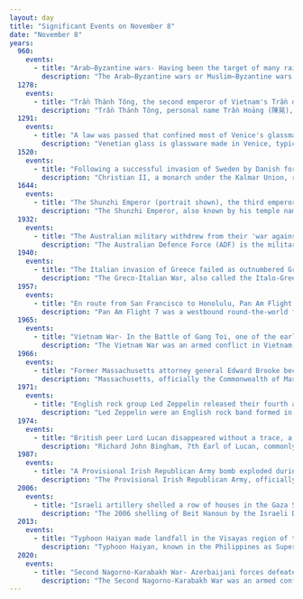 ```yaml
---
layout: day
title: "Significant Events on November 8"
date: "November 8"
years:
  960:
    events:
      - title: "Arab–Byzantine wars- Having been the target of many raids by the Emirate of Aleppo, Byzantine forces led by Leo Phokas the Younger ambushed the Hamdanids and annihilated their army."
        description: "The Arab–Byzantine wars or Muslim–Byzantine wars were a series of wars from the 7th to 11th centuries between multiple Arab dynasties and the Byzantine Empire. The Muslim Arab Caliphates conquered large parts of the Christian Byzantine empire and unsuccessfully attacked the Byzantine capital of Constantinople. The frontier between the warring states remained almost static for three centuries of frequent warfare, before the Byzantines were able to recapture some of the lost territory."
  1278:
    events:
      - title: "Trần Thánh Tông, the second emperor of Vietnam's Trần dynasty, took up the title of retired emperor, but continued to co-rule with his son Nhân Tông for eleven more years."
        description: "Trần Thánh Tông, personal name Trần Hoảng (陳晃), was the second emperor of the Trần dynasty, reigning over Đại Việt from 1258 to 1278. After ceding the throne to his son Trần Nhân Tông, Thánh Tông held the title of retired emperor from 1279 until his death in 1290. During the second and the third Mongol invasions of Đại Việt, Retired Emperor Thánh Tông and Emperor Nhân Tông were credited as the supreme commanders who led the nation to the final victories and, as a result, established a long period of peace and prosperity over the country. With his successful rulings in both military and civil matters, Trần Thánh Tông was considered one of the greatest emperors of not only the Trần dynasty but also the whole dynastic era in the history of Vietnam."
  1291:
    events:
      - title: "A law was passed that confined most of Venice's glassmaking industry to nearby Murano."
        description: "Venetian glass is glassware made in Venice, typically on the island of Murano near the city. Traditionally it is made with a soda–lime 'metal' and is typically elaborately decorated, with various 'hot' glass-forming techniques, as well as gilding, enamel, or engraving. Production has been concentrated on the Venetian island of Murano since the 13th century. Today Murano is known for its art glass, but it has a long history of innovations in glassmaking in addition to its artistic fame—and was Europe's major center for luxury glass from the High Middle Ages to the Italian Renaissance. During the 15th century, Murano glassmakers created cristallo—which was almost transparent and considered the finest glass in the world. Murano glassmakers also developed a white-colored glass that looked like porcelain. They later became Europe's finest makers of mirrors."
  1520:
    events:
      - title: "Following a successful invasion of Sweden by Danish forces under Christian II, scores of Swedish leaders in Stockholm were imprisoned and later executed despite Christian's promise of general amnesty."
        description: "Christian II, a monarch under the Kalmar Union, reigned as King of Denmark and Norway from 1513 until 1523. He was briefly King of Sweden from 1520 until 1521. As king of Denmark and Norway, he was concurrently Duke of Schleswig and Holstein in joint rule with his uncle Frederick."
  1644:
    events:
      - title: "The Shunzhi Emperor (portrait shown), the third emperor of the Qing dynasty, was enthroned in Beijing after the collapse of the Ming dynasty as the first Qing emperor to rule over China."
        description: "The Shunzhi Emperor, also known by his temple name Emperor Shizu of Qing, personal name Fulin, was the third emperor of the Qing dynasty, and the first Qing emperor to rule over China proper. Upon the death of his father Hong Taiji, a committee of Manchu princes chose the 5-year-old Fulin as successor. The princes also appointed two co-regents- Dorgon, the 14th son of Nurhaci, and Jirgalang, one of Nurhaci's nephews, both of whom were members of the Qing imperial clan. In November 1644, the Shunzhi Emperor was enthroned as emperor of China in Beijing."
  1932:
    events:
      - title: "The Australian military withdrew from their 'war against emus' in Western Australia, due to negative press coverage of the operation."
        description: "The Australian Defence Force (ADF) is the military organisation responsible for the defence of the Commonwealth of Australia and its national interests. It consists of three branches- the Royal Australian Navy (RAN), Australian Army and the Royal Australian Air Force (RAAF). The ADF has a strength of just over 89,000 personnel and is supported by the Department of Defence alongside other civilian entities."
  1940:
    events:
      - title: "The Italian invasion of Greece failed as outnumbered Greek units repulsed the Italians at the Battle of Elaia–Kalamas."
        description: "The Greco-Italian War, also called the Italo-Greek War, Italian campaign in Greece, Italian invasion of Greece, and War of '40 in Greece, took place between Italy and Greece from 28 October 1940 to 23 April 1941. This conflict began the Balkans campaign of World War II between the Axis powers and the Allies, and eventually turned into the Battle of Greece with British and German involvement. On 10 June 1940, Italy declared war on France and the United Kingdom. By September 1940, the Italians had invaded France, British Somaliland and Egypt. This was followed by a hostile press campaign in Italy against Greece, accused of being a British ally. A number of provocations culminated in the sinking of the Greek light cruiser Elli by the Italians on 15 August. On 28 October, Mussolini issued an ultimatum to Greece demanding the cession of Greek territory, which the Prime Minister of Greece, Ioannis Metaxas, rejected."
  1957:
    events:
      - title: "En route from San Francisco to Honolulu, Pan Am Flight 7 crashed into the Pacific Ocean due to unknown causes, killing all 44 people on board."
        description: "Pan Am Flight 7 was a westbound round-the-world flight operated by Pan American World Airways. On November 8, 1957, the Boeing 377 Stratocruiser 10-29 serving the flight, named Clipper Romance of the Skies, crashed in the Pacific Ocean en route to Honolulu International Airport from San Francisco. The crash killed all 36 passengers and eight crew members."
  1965:
    events:
      - title: "Vietnam War- In the Battle of Gang Toi, one of the earliest battles between the two sides, Viet Cong forces repelled an Australian attack."
        description: "The Vietnam War was an armed conflict in Vietnam, Laos, and Cambodia fought between North Vietnam and South Vietnam and their allies. North Vietnam was supported by the Soviet Union and China, while South Vietnam was supported by the United States and other anti-communist nations. The conflict was the second of the Indochina Wars and a major proxy war of the Cold War between the Soviet Union and US. Direct US military involvement greatly escalated from 1965 until its withdrawal in 1973. The fighting spilled over into the Laotian and Cambodian Civil Wars, which ended with all three countries becoming communist in 1975."
  1966:
    events:
      - title: "Former Massachusetts attorney general Edward Brooke became the first African American elected to the United States Senate since Reconstruction."
        description: "Massachusetts, officially the Commonwealth of Massachusetts, is a state in the New England region of the Northeastern United States. It borders the Atlantic Ocean and Gulf of Maine to its east, Connecticut and Rhode Island to its south, New Hampshire and Vermont to its north, and New York to its west. Massachusetts is the sixth-smallest state by land area. With a 2024 U.S. Census Bureau-estimated population of 7,136,171, its highest estimated count ever, Massachusetts is the most populous state in New England, the 16th-most-populous in the United States, and the third-most densely populated U.S. state, after New Jersey and Rhode Island."
  1971:
    events:
      - title: "English rock group Led Zeppelin released their fourth album, which became one of the best-selling albums worldwide."
        description: "Led Zeppelin were an English rock band formed in London in 1968. The band comprised Robert Plant (vocals), Jimmy Page (guitar), John Paul Jones and John Bonham (drums). With a heavy, guitar-driven sound and drawing from influences including blues and folk music, Led Zeppelin are cited as a progenitor of hard rock and heavy metal. They significantly influenced the music industry, particularly in the development of album-oriented rock and stadium rock."
  1974:
    events:
      - title: "British peer Lord Lucan disappeared without a trace, a day after allegedly murdering Sandra Rivett, his children's nanny."
        description: "Richard John Bingham, 7th Earl of Lucan, commonly known as Lord Lucan, was a British peer and gambler who vanished in 1974 after being suspected of killing his children's nanny and attempting to murder his wife."
  1987:
    events:
      - title: "A Provisional Irish Republican Army bomb exploded during a Remembrance Sunday ceremony in Enniskillen, Northern Ireland, killing 12 people and injuring 63 others."
        description: "The Provisional Irish Republican Army, officially known as the Irish Republican Army and informally known as the Provos, was an Irish republican paramilitary force that sought to end British rule in Northern Ireland, facilitate Irish reunification and bring about an independent republic encompassing all of Ireland. It was the most active republican paramilitary group during the Troubles. It argued that the all-island Irish Republic continued to exist, and it saw itself as that state's army, the sole legitimate successor to the original IRA from the Irish War of Independence. It was designated a terrorist organisation in the United Kingdom and an unlawful organisation in the Republic of Ireland, both of whose authority it rejected."
  2006:
    events:
      - title: "Israeli artillery shelled a row of houses in the Gaza Strip town of Beit Hanoun, killing at least 19 Palestinians and wounding more than 40 others."
        description: "The 2006 shelling of Beit Hanoun by the Israeli Defence Force (IDF) happened on 8 November, when shells hit a row of houses in the Gaza Strip town of Beit Hanoun, killing at least 19 Palestinians and wounding more than 40. The shelling followed the IDF's withdrawal from the Gaza Strip in completion of a week-long operation codenamed Operation 'Autumn Clouds', which the Israeli government stated had been intended to stop the Qassam rocket attacks on Israeli civilians by Palestinian militants. The Israeli government apologized and attributed the incident to a technical malfunction."
  2013:
    events:
      - title: "Typhoon Haiyan made landfall in the Visayas region of the Philippines, killing at least 6,300 people, making it the deadliest Philippine typhoon recorded in modern history."
        description: "Typhoon Haiyan, known in the Philippines as Super Typhoon Yolanda, was one of the most powerful tropical cyclones ever recorded. Upon making landfall, Haiyan devastated portions of Southeast Asia, particularly the Philippines. It is one of the deadliest typhoons on record in the Philippines, killing at least 6,300 people in the region of Visayas alone. In terms of JTWC-estimated 1-minute sustained winds, Haiyan is tied with Meranti in 2016 for being the second strongest landfalling tropical cyclone on record, only behind Goni of 2020. Haiyan was also the most intense tropical cyclone worldwide in 2013."
  2020:
    events:
      - title: "Second Nagorno-Karabakh War- Azerbaijani forces defeated the self-proclaimed Republic of Artsakh in the Battle of Shusha, reclaiming the town after 28 years."
        description: "The Second Nagorno-Karabakh War was an armed conflict in 2020 that took place in the disputed region of Nagorno-Karabakh and the surrounding occupied territories. It was a major escalation of an unresolved conflict over the region, involving Azerbaijan, Armenia and the self-declared Armenian breakaway state of Artsakh. The war lasted for 44 days and resulted in Azerbaijani victory, with the defeat igniting anti-government protests in Armenia. Post-war skirmishes continued in the region, including substantial clashes in 2022."
---
```

